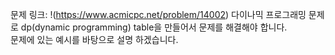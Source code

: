 문제 링크: !(https://www.acmicpc.net/problem/14002)
다이나믹 프로그래밍 문제로 dp(dynamic programming) table을 만들어서 문제를 해결해야 합니다.  
문제에 있는 예시를 바탕으로 설명 하겠습니다. 